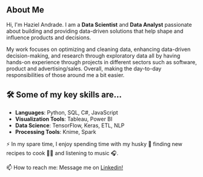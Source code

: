 ## About Me
Hi, I'm Haziel Andrade. I am a **Data Scientist** and **Data Analyst** passionate about building and providing data-driven solutions that help shape and influence products and decisions.

My work focuses on optimizing and cleaning data, enhancing data-driven decision-making, and research through exploratory data all by having hands-on experience through projects in different sectors such as software, product and advertising/sales. Overall, making the day-to-day responsibilities of those around me a bit easier. 

## 🛠️ Some of my key skills are…
- **Languages**: Python, SQL, C#, JavaScript
- **Visualization Tools**: Tableau, Power BI
- **Data Science**: TensorFlow, Keras, ETL, NLP
- **Processing Tools**: Knime, Spark

⚡ In my spare time, I enjoy spending time with my husky 🐺 finding new recipes to cook 👨‍🍳 and listening to music 🎧. 

📫 How to reach me: Message me on [Linkedin!](https://www.linkedin.com/in/hazielandrade/)
